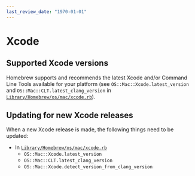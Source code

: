 ```yaml
---
last_review_date: "1970-01-01"
---
```


# Xcode

## Supported Xcode versions

Homebrew supports and recommends the latest Xcode and/or Command Line Tools available for your platform (see `OS::Mac::Xcode.latest_version` and `OS::Mac::CLT.latest_clang_version` in [`Library/Homebrew/os/mac/xcode.rb`](https://github.com/Homebrew/brew/blob/HEAD/Library/Homebrew/os/mac/xcode.rb)).

## Updating for new Xcode releases

When a new Xcode release is made, the following things need to be updated:

* In [`Library/Homebrew/os/mac/xcode.rb`](https://github.com/Homebrew/brew/blob/HEAD/Library/Homebrew/os/mac/xcode.rb)
  * `OS::Mac::Xcode.latest_version`
  * `OS::Mac::CLT.latest_clang_version`
  * `OS::Mac::Xcode.detect_version_from_clang_version`
